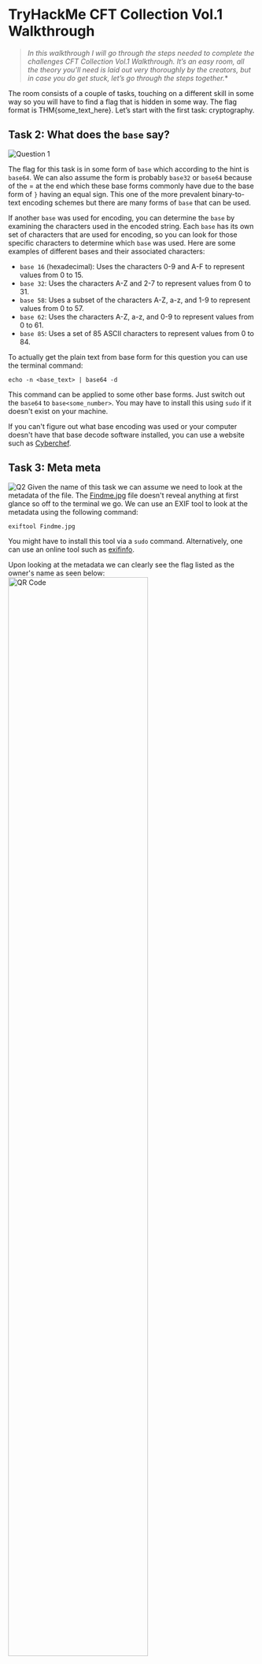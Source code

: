 # TryHackMe CFT Collection Vol.1 Walkthrough

>*In this walkthrough I will go through the steps needed to complete the challenges CFT Collection Vol.1 Walkthrough. It’s an easy room, all the theory you’ll need is laid out very thoroughly by the creators, but in case you do get stuck, let’s go through the steps together.**


The room consists of a couple of tasks, touching on a different skill in some way so  you will have to find a flag that is hidden in some way. The flag format is THM{some_text_here}. Let’s start with the first task: cryptography.

## Task 2: What does the `base` say?
![Question 1](https://raw.githubusercontent.com/sloan-ireland/Images/main/27.03.2023_12.23.12_REC.png "Da Question")

The flag for this task is in some form of `base` which according to the hint is `base64`. We can also assume the form is probably `base32` or `base64` because of the = at the end which these base forms commonly have due to the base form of `}` having an equal sign. This one of the more prevalent binary-to-text encoding schemes but there are many forms of ```base``` that can be used. 

If another `base` was used for encoding, you can determine the `base` by examining the characters used in the encoded string. Each `base` has its own set of characters that are used for encoding, so you can look for those specific characters to determine which `base` was used. Here are some examples of different bases and their associated characters:

 * ```base 16``` (hexadecimal): Uses the characters 0-9 and A-F to represent values from 0 to 15.
 * `base 32`: Uses the characters A-Z and 2-7 to represent values from 0 to 31.
* `base 58`: Uses a subset of the characters A-Z, a-z, and 1-9 to represent values from 0 to 57.
* `base 62`: Uses the characters A-Z, a-z, and 0-9 to represent values from 0 to 61.
* `base 85`: Uses a set of 85 ASCII characters to represent values from 0 to 84.

To actually get the plain text from base form for this question you can use the terminal command:
```
echo -n <base_text> | base64 -d
```
This command can be applied to some other base forms. Just switch out the   `base64` to `base<some_number>`. You may have to install this using `sudo` if it doesn't exist on your machine. 

If you can't figure out what base encoding was used or your computer doesn't have that base decode software installed, you can use a website such as [Cyberchef](https://cyberchef.org/).

## Task 3: Meta meta
![Q2](https://raw.githubusercontent.com/sloan-ireland/Images/main/29.03.2023_12.22.57_REC.png)
Given the name of this task we can assume we need to look at the metadata of the file. The [Findme.jpg](https://raw.githubusercontent.com/sloan-ireland/Images/main/Findme.jpg) file doesn't reveal anything at first glance so off to the terminal we go. We can use an EXIF tool to look at the metadata using the following command:
```
exiftool Findme.jpg
```
You might have to install this tool via a `sudo` command. Alternatively, one can use an online tool such as [exifinfo](https://exifinfo.org/). 

Upon looking at the metadata we can clearly see the flag listed as the owner's name as seen below:\
<img src="https://raw.githubusercontent.com/sloan-ireland/Images/main/Screenshot%202023-03-29%20123508.png" alt="QR Code" width="`00%" height="75%"/>

Because the flag is in ASCII characters you can also use the command from task seven. Just make sure to switch out the file name correctly. 

## Task 4: Mon, are we going to be okay?
![Question 4](https://raw.githubusercontent.com/sloan-ireland/Images/main/29.03.2023_13.13.28_REC.png)
Yet another image for us to work with. There are multiple ways to hide data within an image whether it be in the photo info (like the header), metadata, the pixels, or the bits that encode the color. Here is the image is hidden via bit manipulation. Using a tool called steghide we can extract any hidden message to a text file using the following command: 
```
steghide extract -sf Extinction.jpg
```
You will then be prompted for a password. When data is encrypted it becomes much harder to gain access to the hidden message. Lucky for us the person who encrpyted this message didn't set a password so we can just hit enter. 

You should see the following message
```
wrote extracted data to "Final_message.txt".
```
All that is left to do is to `cat` Final_message.txt and see what message awaits us (see below)
![yollo](https://raw.githubusercontent.com/sloan-ireland/Images/main/30.03.2023_10.45.02_REC.png)

Visit this [biOs wiki](https://wiki.bi0s.in/steganography/steghide/) entry to read more about steghide.

## Task #5: Erm......Magick
![Question2](https://raw.githubusercontent.com/sloan-ireland/Images/main/27.03.2023_16.44.47_REC.png)
As there is no given file to download or text to work with a safe guess is that the flag is hidden somewhere on the web page in the HTML. You can right click on different elements on the webpage to try and find the flag.
Click and highlight with the mouse. You never know what you can find. 

## Task #6: QRrrrr
![Qestion 5](https://raw.githubusercontent.com/sloan-ireland/Images/main/27.03.2023_16.55.00_REC.png)
We are given a file to download as seen in the image. Upon downloading the file, we can see it is a QR code which is shown below. Find out where it goes!
<img src="https://raw.githubusercontent.com/sloan-ireland/Images/main/QR%20COde.png" alt="QR Code" width="100%" height="25%"/>

## Task #7: Reverse it or read it
![Question 7](https://raw.githubusercontent.com/sloan-ireland/Images/main/28.03.2023_12.43.16_REC.png)
Once again we are provided a file with no prompt on any sort of process or action to do with it. The first logical thing to do with it is open it. Depending on the text editor you use, the file may not render meaning there are non-ASCII characters in the file. We can use the `cat` command to view the file in terminal. The flag is hidden somewhere in the readable characters. Searching the terminal can be a bit tedious so we can print only the wanted flag using the grep command below:
```
grep -o --binary-file=text -E 'THM{.*}' hello.hello
```
The `-o` flag returns only the matching segment of the line that matches the given pattern. The `-E` flag specifies the pattern using a regex expression that starts with THM followed by curly brackets with any number of characters in between them. The `--binary-file=text` segment forces grep to run on a binary file as grep will return an error otherwise. 

## Task #8: Another Decoding Stuff
![Question 8](https://raw.githubusercontent.com/sloan-ireland/Images/main/28.03.2023_13.04.27_REC.png)
Another base<some_number> flag! Yay! Now you get to practice using the terminal to decode this. Through either your skilled observation or the provided hint you have figured out this is in `base58`. Refer back to Task 2 to try and figure out the command for yourself.

## Task #9: Left or right
![Question 9](https://raw.githubusercontent.com/sloan-ireland/Images/main/30.03.2023_13.56.17_REC.png)
The answer to this task is given, but is encrypted. Rot13 is mentioned in the prompt which is a Caesar Cipher, but is not the encryption method. This is a hint that the encryption is one of the Caesar Ciphers. A Caesar cipher works by rotating each letter in the text by a certain number of letters. If the shift was one then A -> B, B -> C, C -> D and so on. Letters wrap back around so Z -> A (shift = 1). You can write a program to do this pretty easily and then analyze the frequency analysis of each rotated string. By comparing the letter frequency of each string to that of normal english you can decode the string. You can also just print out all possible rotated strings (there are only 25) and see which one makes sense. Check out this link from [Tutorials point](https://www.tutorialspoint.com/caesar-cipher-in-cryptography#) to read more about Caesar ciphers and see how to write a decoder in python. 

For those that are too lazy to write their own code, you can use the [Dcode](https://www.dcode.fr/caesar-cipher) Caesar cipher decoder.

![dcoe 14](https://raw.githubusercontent.com/sloan-ireland/Images/main/02.04.2023_17.30.59_REC.png)

## Task 10: Make a Comment
![Task 10](https://raw.githubusercontent.com/sloan-ireland/Images/main/30.03.2023_13.55.44_REC.png)
Nothing is provided. No text, image or data to work with. But we are provided with a hint. The title of the task. Comments made in the HTML of a webpage are not visible unless one looks at the raw webpage code. Right click on some text in the task, hit inspect to view the HTML. Happy hunting!

![HTML](https://raw.githubusercontent.com/sloan-ireland/Images/main/30.03.2023_13.53.59_REC.png)

## Task 11: 
A broken PNG file. After downloading the image, it becomes clear we cannot view the contents of the image. This means the file data must be corrupted. Let's take a look at the bytes of the file using `xxd`. Using the command below we can write the hexdump to a file (name it whatever) without any metadata.
```
xxd -p spoil.png > hexdump.txt
```
Now when we `cat` the file we can see that the file is corrupted. PNG type files start with an eight byte signature shown below in hex: 
```
89 50 4E 47 0d 0a 1a 0a
```
The first line of the hexdump file is shown below and the first couple of bytes clearly don't match the signature. 
```
2333445f0d0a1a0a0000000d4948445200000320000003200806000000db
```
We can use a text editor to change the first eight bytes so they match the PNG file signature. Then using this next command we can reverse the hexdump back to binary and saved it as the original image. The image can now be opened without any problems.
```
xxd -p -r hexdump.txt > spoil.png
```

## Task 12: Read it
![q12](https://raw.githubusercontent.com/sloan-ireland/Images/main/30.03.2023_17.57.36_REC.png)
This is a very difficult task. The flag is hidden on a THM social media which according to the hint is Reddit. Once you find the tryhackme subreddit, search for a post called "New Room Coming Soon." The flag is under that post. 

## Task 13: Spin my head
![q13](https://raw.githubusercontent.com/sloan-ireland/Images/main/31.03.2023_10.46.19_REC.png)
As can be seen by looking at the hint, this language is known as Brainf_ck. Trying to decipher into plaintext by hand is a pain. Use the Brainf_ck interpreter on [dcode](https://www.dcode.fr/brainfuck-language) to the flag to plaintext. 

![Dcode](https://miro.medium.com/v2/resize:fit:1100/format:webp/1*cXDmfpsgpsSt1O2bRAtZ6A.png)

## Task 14: An exclusive!
![task 24](https://raw.githubusercontent.com/sloan-ireland/Images/main/02.04.2023_17.46.56_REC.png)

S1 and S2. Two strings! Oh what to do? According to the hint we need to XOR the two strings together. XOR stands for 'exclusive or' and is an bitwise logical operator that uses two binary values. It returns a 1 if and only if between corresponding bits only one operand is a 1. Writing a program in any language to do this is pretty straightforward. An example of a python program that does this is below.
```python
#!/usr/bin/env python3
string1 = "44585d6b2368737c65252166234f20626d" 
string2 = "1010101010101010101010101010101010"

result = "" 
for i in range(0, len(string1), 2): # loop through the strings in pairs of 2
# Get the hexadecimal pairs from each string
pair1 = string1[i:i+2]
pair2 = string2[i:i+2]

# XOR the two pairs together
xor_val = int(pair1, 16) ^ int(pair2, 16)

# Convert the result to a character and add it to the result string
result += chr(xor_val)

print(result)
``` 
Like most tasks though, this can also be done with an online converter such as [this](https://xor.pw/#) one. 

![decode 14](https://raw.githubusercontent.com/sloan-ireland/Images/main/02.04.2023_17.47.18_REC.png)

## Task 15: Binary Walk
![task 15](https://raw.githubusercontent.com/sloan-ireland/Images/main/02.04.2023_18.45.37_REC.png)

Looks like a nasty place to be. This could certainly be an entrance to hell yet sadly there doesn't appear to be a flag. Here we need to extract hidden data from this file.

![hell](https://raw.githubusercontent.com/sloan-ireland/Images/main/hell.jpg)
 According to the hint that tool we need to use is binwalk. Binwalk is a tool used to extract embedded code and files from binary files. There are a lot of different flags and specifying commands about what files to extract and what to do with them. But to get a very brief overview of the image we can run the command: 
```
binwalk hell.jpg
```
We get the resulting text that tells us there is an obvious file named hello_there.txt that can be extracted as been below:

![data](https://raw.githubusercontent.com/sloan-ireland/Images/main/02.04.2023_18.46.42_REC.png)

To extract the file run the following command:
```
binwalk -e hell.jpg
```
The `-e` flag extracts all known file types embedded in the image. The extracted files will be in a new subdirectory called _hell.jpg.extracted. From there it is a simple matter to open the hell_there.txt file and get the flag. 

## Task 16: Darkness
![task 16](https://raw.githubusercontent.com/sloan-ireland/Images/main/02.04.2023_19.53.15_REC.png)

Great. The downloaded image is just plain black. Something is hidden yet again. Looking at the hint we need to use stegsolve. This tool extracts hidden data from the pixels themselves by scanning through different color filters. Install stegsolve following the instructions in this [bi0s wiki](https://wiki.bi0s.in/steganography/stegsolve/#installation) article. Once you run the last command in the article (make sure you are in the bin folder) you should see a window like the one below open up. You can then click on File -> Open and select dark.png as the image you want to analyze. 

![stegsolve](https://raw.githubusercontent.com/sloan-ireland/Images/main/02.04.2023_19.45.14_REC.png)

From there you can click through the different color filters using the arrows at the bottom of the window. The first few won't show anything, but just keep clicking through. Some of the filters will reveal the flag. 

There is an online tool you can use as well: [Aperi'Solve](https://www.aperisolve.com)

![online](https://raw.githubusercontent.com/sloan-ireland/Images/main/02.04.2023_19.49.27_REC.png)

## Task 17: 
![taks 17](https://raw.githubusercontent.com/sloan-ireland/Images/main/02.04.2023_20.00.22_REC.png)

Didn't think I would see another QR code. Very straightforward. Scanning the QR code takes you to a soundcloud audio page. Listen and you'll get the flag. It might take you a few tries. Like quite a few...

## Task 18: 
![task 18](https://raw.githubusercontent.com/sloan-ireland/Images/main/02.04.2023_20.00.44_REC.png)

Visiting the given URL doesn't show anything of use. Because as the prompt says the targeted time is history. Luckily we have a time machine: The Internet Archive's [Wayback Machine](http://web.archive.org/). Only thing it works on is websites though. It can only show us specific instances in the history of that website. Putting in the provided URL and checking the saved snapshots we see one was taken on Jan. 2, 2020. 

![snapshot](https://raw.githubusercontent.com/sloan-ireland/Images/main/02.04.2023_20.59.20_REC.png)

Scrolling down on that snapshot will lead you to a post with the flag. 

![entrhy](https://raw.githubusercontent.com/sloan-ireland/Images/main/02.04.2023_20.55.01_REC.png)